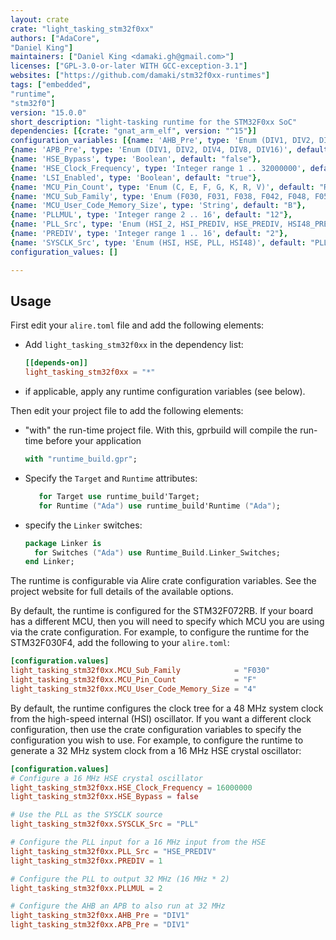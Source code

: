 ```yaml
---
layout: crate
crate: "light_tasking_stm32f0xx"
authors: ["AdaCore",
"Daniel King"]
maintainers: ["Daniel King <damaki.gh@gmail.com>"]
licenses: ["GPL-3.0-or-later WITH GCC-exception-3.1"]
websites: ["https://github.com/damaki/stm32f0xx-runtimes"]
tags: ["embedded",
"runtime",
"stm32f0"]
version: "15.0.0"
short_description: "light-tasking runtime for the STM32F0xx SoC"
dependencies: [{crate: "gnat_arm_elf", version: "^15"}]
configuration_variables: [{name: 'AHB_Pre', type: 'Enum (DIV1, DIV2, DIV4, DIV8, DIV16, DIV64, DIV128, DIV256, DIV512)', default: "DIV1"},
{name: 'APB_Pre', type: 'Enum (DIV1, DIV2, DIV4, DIV8, DIV16)', default: "DIV2"},
{name: 'HSE_Bypass', type: 'Boolean', default: "false"},
{name: 'HSE_Clock_Frequency', type: 'Integer range 1 .. 32000000', default: "8000000"},
{name: 'LSI_Enabled', type: 'Boolean', default: "true"},
{name: 'MCU_Pin_Count', type: 'Enum (C, E, F, G, K, R, V)', default: "R"},
{name: 'MCU_Sub_Family', type: 'Enum (F030, F031, F038, F042, F048, F051, F058, F070, F071, F072, F078, F091, F098)', default: "F072"},
{name: 'MCU_User_Code_Memory_Size', type: 'String', default: "B"},
{name: 'PLLMUL', type: 'Integer range 2 .. 16', default: "12"},
{name: 'PLL_Src', type: 'Enum (HSI_2, HSI_PREDIV, HSE_PREDIV, HSI48_PREDIV)', default: "HSI_2"},
{name: 'PREDIV', type: 'Integer range 1 .. 16', default: "2"},
{name: 'SYSCLK_Src', type: 'Enum (HSI, HSE, PLL, HSI48)', default: "PLL"}]
configuration_values: []

---
```

## Usage

First edit your `alire.toml` file and add the following elements:
 - Add `light_tasking_stm32f0xx` in the dependency list:
   ```toml
   [[depends-on]]
   light_tasking_stm32f0xx = "*"
   ```
 - if applicable, apply any runtime configuration variables (see below).

Then edit your project file to add the following elements:
 - "with" the run-time project file. With this, gprbuild will compile the run-time before your application
   ```ada
   with "runtime_build.gpr";
   ```
 - Specify the `Target` and `Runtime` attributes:
   ```ada
      for Target use runtime_build'Target;
      for Runtime ("Ada") use runtime_build'Runtime ("Ada");
   ```
 - specify the `Linker` switches:
   ```ada
   package Linker is
     for Switches ("Ada") use Runtime_Build.Linker_Switches;
   end Linker;
   ```

The runtime is configurable via Alire crate configuration variables.
See the project website for full details of the available options.

By default, the runtime is configured for the STM32F072RB. If your board has
a different MCU, then you will need to specify which MCU you are using via
the crate configuration. For example, to configure the runtime for the
STM32F030F4, add the following to your `alire.toml`:
```toml
[configuration.values]
light_tasking_stm32f0xx.MCU_Sub_Family            = "F030"
light_tasking_stm32f0xx.MCU_Pin_Count             = "F"
light_tasking_stm32f0xx.MCU_User_Code_Memory_Size = "4"
```

By default, the runtime configures the clock tree for a 48 MHz system clock
from the high-speed internal (HSI) oscillator. If you want a different clock
configuration, then use the crate configuration variables to specify the
configuration you wish to use. For example, to configure the runtime to
generate a 32 MHz system clock from a 16 MHz HSE crystal oscillator:
```toml
[configuration.values]
# Configure a 16 MHz HSE crystal oscillator
light_tasking_stm32f0xx.HSE_Clock_Frequency = 16000000
light_tasking_stm32f0xx.HSE_Bypass = false

# Use the PLL as the SYSCLK source
light_tasking_stm32f0xx.SYSCLK_Src = "PLL"

# Configure the PLL input for a 16 MHz input from the HSE
light_tasking_stm32f0xx.PLL_Src = "HSE_PREDIV"
light_tasking_stm32f0xx.PREDIV = 1

# Configure the PLL to output 32 MHz (16 MHz * 2)
light_tasking_stm32f0xx.PLLMUL = 2

# Configure the AHB an APB to also run at 32 MHz
light_tasking_stm32f0xx.AHB_Pre = "DIV1"
light_tasking_stm32f0xx.APB_Pre = "DIV1"
```


